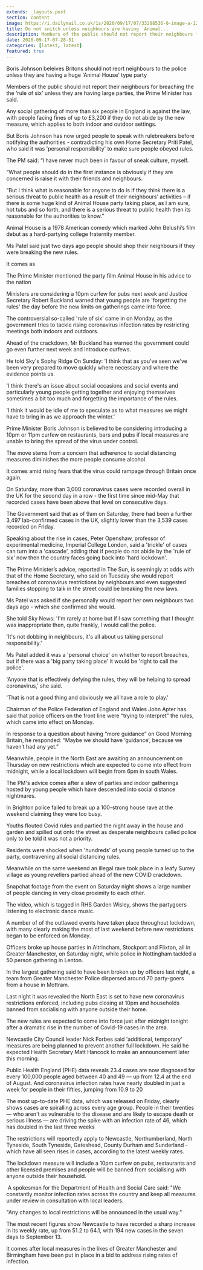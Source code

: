 ```yaml
---
extends: _layouts.post
section: content
image: https://i.dailymail.co.uk/1s/2020/09/17/07/33288536-0-image-a-126_1600323190084.jpg 
title: Do not snitch unless neighbours are having `Animal... 
description: Members of the public should not report their neighbours for breaching the the rule of six unless they are having large Animal House style parties, the Prime Minister has said 
date: 2020-09-17-07-28-51 
categories: [latest, latest] 
featured: true 
--- 
```

Boris Johnson beleives Britons should not reort neighbours to the police unless they are having a huge 'Animal House' type party

Members of the public should not report their neighbours for breaching the the ‘rule of six’ unless they are having large parties, the Prime Minister has said.

Any social gathering of more than six people in England is against the law, with people facing fines of up to £3,200 if they do not abide by the new measure, which applies to both indoor and outdoor settings.

But Boris Johnson has now urged people to speak with rulebreakers before notifying the authorities - contradicting his own Home Secretary Priti Patel, who said it was 'personal responsibility' to make sure people obeyed rules.

The PM said: “I have never much been in favour of sneak culture, myself.

“What people should do in the first instance is obviously if they are concerned is raise it with their friends and neighbours.

“But I think what is reasonable for anyone to do is if they think there is a serious threat to public health as a result of their neighbours’ activities – if there is some huge kind of Animal House party taking place, as I am sure, hot tubs and so forth, and there is a serious threat to public health then its reasonable for the authorities to know.”

Animal House is a 1978 American comedy which marked John Belushi’s film debut as a hard-partying college fraternity member. 

Ms Patel said just two days ago people should shop their neighbours if they were breaking the new rules. 

It comes as 

The Prime Minister mentioned the party film Animal House in his advice to the nation

Ministers are considering a 10pm curfew for pubs next week and Justice Secretary Robert Buckland warned that young people are 'forgetting the rules' the day before the new limits on gatherings came into force. 

The controversial so-called 'rule of six' came in on Monday, as the government tries to tackle rising coronavirus infection rates by restricting meetings both indoors and outdoors.

Ahead of the crackdown, Mr Buckland has warned the government could go even further next week and introduce curfews.

He told Sky's Sophy Ridge On Sunday: 'I think that as you've seen we've been very prepared to move quickly where necessary and where the evidence points us.

'I think there's an issue about social occasions and social events and particularly young people getting together and enjoying themselves sometimes a bit too much and forgetting the importance of the rules.

'I think it would be idle of me to speculate as to what measures we might have to bring in as we approach the winter.'

Prime Minister Boris Johnson is believed to be considering introducing a 10pm or 11pm curfew on restaurants, bars and pubs if local measures are unable to bring the spread of the virus under control.

The move stems from a concern that adherence to social distancing measures diminishes the more people consume alcohol.

It comes amid rising fears that the virus could rampage through Britain once again. 

On Saturday, more than 3,000 coronavirus cases were recorded overall in the UK for the second day in a row - the first time since mid-May that recorded cases have been above that level on consecutive days.

The Government said that as of 9am on Saturday, there had been a further 3,497 lab-confirmed cases in the UK, slightly lower than the 3,539 cases recorded on Friday.

Speaking about the rise in cases, Peter Openshaw, professor of experimental medicine, Imperial College London, said a 'trickle' of cases can turn into a 'cascade', adding that if people do not abide by the 'rule of six' now then the country faces going back into 'hard lockdown'. 

The Prime Minister’s advice, reported in The Sun, is seemingly at odds with that of the Home Secretary, who said on Tuesday she would report breaches of coronavirus restrictions by neighbours and even suggested families stopping to talk in the street could be breaking the new laws.

Ms Patel was asked if she personally would report her own neighbours two days ago - which she confirmed she would.

She told Sky News: 'I'm rarely at home but if I saw something that I thought was inappropriate then, quite frankly, I would call the police.

'It's not dobbing in neighbours, it's all about us taking personal responsibility.'

Ms Patel added it was a 'personal choice' on whether to report breaches, but if there was a 'big party taking place' it would be 'right to call the police'.

'Anyone that is effectively defying the rules, they will be helping to spread coronavirus,' she said.

'That is not a good thing and obviously we all have a role to play.'

Chairman of the Police Federation of England and Wales John Apter has said that police officers on the front line were “trying to interpret” the rules, which came into effect on Monday.

In response to a question about having “more guidance” on Good Morning Britain, he responded: “Maybe we should have ‘guidance’, because we haven’t had any yet.”

Meanwhile, people in the North East are awaiting an announcement on Thursday on new restrictions which are expected to come into effect from midnight, while a local lockdown will begin from 6pm in south Wales.

The PM's advice comes after a slew of parties and indoor gatherings hosted by young people which have descended into social distance nightmares.

In Brighton police failed to break up a 100-strong house rave at the weekend claiming they were too busy.

Youths flouted Covid rules and partied the night away in the house and garden and spilled out onto the street as desperate neighbours called police only to be told it was not a priority.

Residents were shocked when 'hundreds' of young people turned up to the party, contravening all social distancing rules.

Meanwhile on the same weekend an illegal rave took place in a leafy Surrey village as young revellers partied ahead of the new COVID crackdown.

Snapchat footage from the event on Saturday night shows a large number of people dancing in very close proximity to each other.

The video, which is tagged in RHS Garden Wisley, shows the partygoers listening to electronic dance music.

A number of of the outlawed events have taken place throughout lockdown, with many clearly making the most of last weekend before new restrictions began to be enforced on Monday.

Officers broke up house parties in Altrincham, Stockport and Flixton, all in Greater Manchester, on Saturday night, while police in Nottingham tackled a 50 person gathering in Lenton.

In the largest gathering said to have been broken up by officers last night, a team from Greater Manchester Police dispersed around 70 party-goers from a house in Mottram.

Last night it was revealed the North East is set to have new coronavirus restrictions enforced, including pubs closing at 10pm and households banned from socialising with anyone outside their home.

The new rules are expected to come into force just after midnight tonight after a dramatic rise in the number of Covid-19 cases in the area.

Newcastle City Council leader Nick Forbes said 'additional, temporary' measures are being planned to prevent another full lockdown. He said he expected Health Secretary Matt Hancock to make an announcement later this morning.







Public Health England (PHE) data reveals 23.4 cases are now diagnosed for every 100,000 people aged between 40 and 49 — up from 12.4 at the end of August. And coronavirus infection rates have nearly doubled in just a week for people in their fifties, jumping from 10.9 to 20

The most up-to-date PHE data, which was released on Friday, clearly shows cases are spiralling across every age group. People in their twenties — who aren't as vulnerable to the disease and are likely to escape death or serious illness — are driving the spike with an infection rate of 46, which has doubled in the last three weeks 

The restrictions will reportedly apply to Newcastle, Northumberland, North Tyneside, South Tyneside, Gateshead, County Durham and Sunderland - which have all seen rises in cases, according to the latest weekly rates.

The lockdown measure will include a 10pm curfew on pubs, restaurants and other licensed premises and people will be banned from socialising with anyone outside their household.

 A spokesman for the Department of Health and Social Care said: "We constantly monitor infection rates across the country and keep all measures under review in consultation with local leaders.

"Any changes to local restrictions will be announced in the usual way."

The most recent figures show Newcastle to have recorded a sharp increase in its weekly rate, up from 51.2 to 64.1, with 194 new cases in the seven days to September 13.

It comes after local measures in the likes of Greater Manchester and Birmingham have been put in place in a bid to address rising rates of infection.

